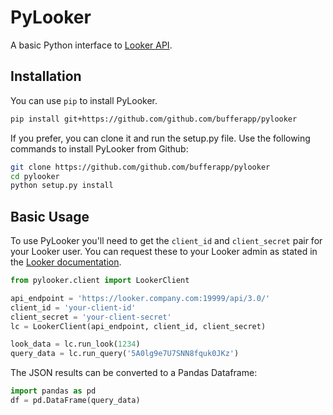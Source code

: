 # PyLooker

A basic Python interface to [Looker API][looker-api].

## Installation

You can use `pip` to install PyLooker.

```bash
pip install git+https://github.com/github.com/bufferapp/pylooker
```

If you prefer, you can clone it and run the setup.py file. Use the following
commands to install PyLooker from Github:

```bash
git clone https://github.com/github.com/bufferapp/pylooker
cd pylooker
python setup.py install
```

## Basic Usage

To use PyLooker you'll need to get the `client_id` and `client_secret` pair for
your Looker user. You can request these to your Looker admin as stated in the
[Looker documentation][docs].

```python
from pylooker.client import LookerClient

api_endpoint = 'https://looker.company.com:19999/api/3.0/'
client_id = 'your-client-id'
client_secret = 'your-client-secret'
lc = LookerClient(api_endpoint, client_id, client_secret)

look_data = lc.run_look(1234)
query_data = lc.run_query('5A0lg9e7U7SNN8fquk0JKz')
```

The JSON results can be converted to a Pandas Dataframe:

```python
import pandas as pd
df = pd.DataFrame(query_data)
```

[looker-api]: https://looker.com/docs/reference/api-and-integration
[docs]: https://looker.com/docs/reference/api-and-integration/api-auth
